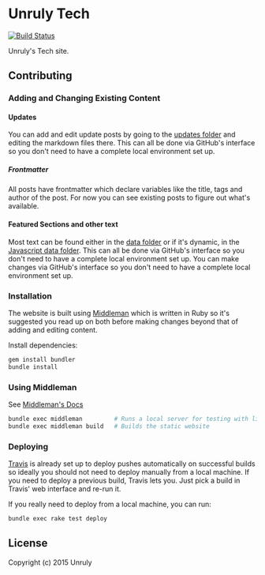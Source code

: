 # Unruly Tech

[![Build Status](https://travis-ci.org/unruly/unruly.github.io.svg?branch=develop)](https://travis-ci.org/unruly/unruly.github.io)

Unruly's Tech site.

## Contributing

### Adding and Changing Existing Content

#### Updates

You can add and edit update posts by going to the [updates folder](/source/updates) and editing the markdown files there. This can all be done via GitHub's interface so you don't need to have a complete local environment set up.

##### Frontmatter

All posts have frontmatter which declare variables like the title, tags and author of the post. For now you can see existing posts to figure out what's available.

#### Featured Sections and other text

Most text can be found either in the [data folder](/data) or if it's dynamic, in the [Javascript data folder](/source/javascripts/data). This can all be done via GitHub's interface so you don't need to have a complete local environment set up. You can make changes via GitHub's interface so you don't need to have a complete local environment set up.

### Installation

The website is built using [Middleman](https://middlemanapp.com/) which is written in Ruby so it's suggested you read up on both before making changes beyond that of adding and editing content.

Install dependencies:

```sh
gem install bundler
bundle install
```

### Using Middleman

See [Middleman's Docs](https://middlemanapp.com/basics/install/)

```sh
bundle exec middleman         # Runs a local server for testing with livereload
bundle exec middleman build   # Builds the static website
```

### Deploying

[Travis](https://travis-ci.org/unruly/unruly.github.io) is already set up to deploy pushes automatically on successful builds so ideally you should not need to deploy manually from a local machine. If you need to deploy a previous build, Travis lets you. Just pick a build in Travis' web interface and re-run it. 

If you really need to deploy from a local machine, you can run:

```sh
bundle exec rake test deploy
```

## License

Copyright (c) 2015 Unruly
